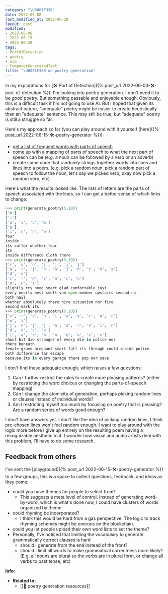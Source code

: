 ```yaml
---
category: "\U0001F330"
date: 2022-06-08
last_modified_at: 2022-06-28
layout: post
modified:
- 2022-06-08
- 2022-06-15
- 2022-06-28
tags:
- PortOfDetection
- poetry
- nlp
- ComputerGeneratedText
title: "\U0001F330 on poetry generation"
---
```


In my explorations for [🛠️ Port of Detection]({% post_url 2022-06-03-🛠️-port-of-detection %}), I'm looking into poetry generation. I don't need it to be _good_ poetry. But something passable and enjoyable enough. Obviously, this is a difficult task if I'm not going to use AI. But I hoped that given its abstract nature, "adequate" poetry might be easier to create heuristically than an "adequate" sentence. This may still be true, but "adequate" poetry is still a struggle so far.

Here's my approach so far (you can play around with it yourself [here]({% post_url 2022-06-15-🛠️-poetry-generator %})):
- [get a list of frequent words with parts of speech](https://www.wordfrequency.info/samples/lemmas_60k.txt) 
- come up with a mapping of parts of speech to what the next part of speech can be (e.g. a noun can be followed by a verb or an adverb)
- create some code that randomly strings together words into lines and lines into a poem. (e.g. pick a random noun, pick a random part of speech to follow the noun, let's say we picked verb, okay now pick a random verb, etc)

Here's what the results looked like. The lists of letters are the parts of speech associated with the lines, so I can get a better sense of which links to change:
```python
>>> print(generate_poetry(5,10))
['m']
['i']
['a', 'v', 'c', 'm']
['a']
['i', 'n', 'n', 'e']
four
inside
its suffer whether four
its
inside difference cloth there
>>> print(generate_poetry(5,10))
['r', 'v', 'n', 'j', 'j', 'j', 'j']
['a', 'r', 'j', 'n', 'n', 'j', 'n', 'r', 'm', 'a']
['d', 'n']
['c', 'r', 'e', 'v', 'n', 'c', 'n']
['m', 'n', 'a']
slightly cry need smart glad comfortable just
every nearly best smell van open member upstairs second no
both nail
whether absolutely there hire situation nor fire
second mark its
>>> print(generate_poetry(5,10))
['v', 'r', 'v', 'n', 'i', 'a', 'v', 'r', 'n', 'c']
['e', 'i']
['j', 'n', 'j', 'j', 'n', 'a', 'r', 'v', 'i', 'n']
['d', 'n', 'c', 'v']
['i', 'a', 'r', 'a', 'n', 'e', 'v', 'c', 'v']
shout bit die stranger of every die in police nor
there beneath
female grave pregnant smart fall its through could inside police
both difference far escape
because its in every garage there pop nor save
```

I don't find these adequate enough, which raises a few questions:
1. Can I further restrict the rules to create more pleasing patterns? (either by restricting the word choices or changing the parts-of-speech mapping)
2. Can I change the atomicity of generation, perhaps picking random lines or clauses instead of individual words?
3. Am I restricting myself too much by focusing on poetry that is pleasing? Are a random series of words good enough?

I don't have answers yet. I don't like the idea of picking random lines, I think pre-chosen lines won't feel random enough. I want to play around with the logic more before I give up entirely on the resulting poem having a recognizable aesthetic to it. I wonder how visual and audio artists deal with this problem, I'll have to do some research. 

## Feedback from others
I've sent the [playground]({% post_url 2022-06-15-🛠️-poetry-generator %}) to a few groups, this is a space to collect questions, feedback, and ideas as they come:
- could you have themes for people to select from?
    - This suggests a meta level of control. Instead of generating word-by-word, which is what's done now, I could have clusters of words organized by theme.
- could rhyming be incorporated?
    - I think this would be hard from a gas perspective. The logic to track rhyming schemes might be onerous on the blockchain.
-  could you let people upload their own word lists to set the theme?
- Personally, I've noticed that limiting the vocabulary to generate grammatically correct clauses is hard
    - should I generate from the end instead of the front?
    - should I limit all words to make grammatical correctness more likely? (E.g. all nouns are plural so the verbs are in plural form, or change all verbs to past tense, etc)

**Info**:
- **Related to:**
	- [[🌰 poetry generation resources]]